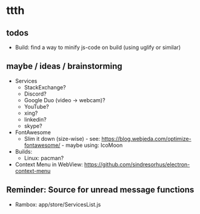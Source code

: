 # ttth
## todos
* Build: find a way to minify js-code on build (using uglify or similar)

## maybe / ideas / brainstorming
* Services
  * StackExchange?
  * Discord?
  * Google Duo (video -> webcam)?
  * YouTube?
  * xing?
  * linkedin?
  * skype?
* FontAwesome
  * Slim it down (size-wise) - see: https://blog.webjeda.com/optimize-fontawesome/ - maybe using: IcoMoon
* Builds:
  * Linux: pacman?
* Context Menu in WebView: https://github.com/sindresorhus/electron-context-menu

## Reminder: Source for unread message functions
* Rambox: app/store/ServicesList.js
